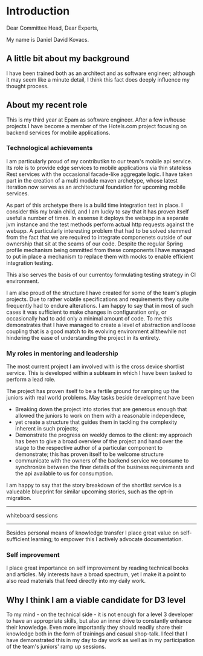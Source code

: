# Introduction
Dear Committee Head, Dear Experts,

My name is Daniel David Kovacs.

## A little bit about my background
I have been trained both as an architect and as software engineer; although it may seem like a minute detail, I think this fact does deeply influence my thought process.

## About my recent role
This is my third year at Epam as software engineer. After a few in/house projects I have become a member of the Hotels.com project focusing on backend services for mobile applications.

### Technological achievements
I am particularly proud of my contributikn to our team's mobile api service. Its role is to provide edge services to mobile applications via thin stateless Rest services with the occasional facade-like aggregate logic. I have taken part in the creation of a multi module maven archetype, whose latest iteration now serves as an architectural foundation for upcoming mobile services. 

As part of this archetype there is a build time integration test in place. I consider this my brain child, and I am lucky to say that it has proven itself useful a number of times. In essense it deploys the webapp in a separate jvm instance and the test methods perform actual http requests against the webapp. A particularly interesting problem that had to be solved stemmed from the fact that we are required to integrate componenets outside of our ownership that sit at the seams of our code. Despite the regular Spring profile mechanism being ommitted from these components I have managed to put in place a mechanism to replace them with mocks to enable efficient integration testing.

This also serves the basis of our currentoy formulating testing strategy in CI environment.

I am also proud of the structure I have created for some of the team's plugin projects. Due to rather volatile specifications and requirements they quite frequently had to endure alterations. I am happy to say that in most of such cases it was sufficient to make changes in configuration only, or occasionally had to add only a minimal amount of code. To me this demonstrates that I have managed to create a level of abstraction and loose coupling that is a good match to its evolving environment allthewhile not hindering the ease of understanding the project in its entirety.

### My roles in mentoring and leadership
The most current project I am involved with is the cross device shortlist service. This is developed within a subteam in which I have been tasked to perform a lead role.

The project has proven itself to be a fertile ground for ramping up the juniors with real world problems. May tasks beside development have been

- Breaking down the project into stories that are generous enough that allowed the juniors to work on them with a reasonable independece,
- yet create a structure that guides them in tackling the complexity inherent in such projects;
- Demonstrate the progress on weekly demos to the client: my approach has been to give a broad overview of the project and hand over the stage to the respective author of a particular component to demonstrate; this has proven itself to be welcome structure
- communicate with the owners of the backend service we consume to synchronize between the finer details of the business requirements and the api available to us for consumption.
 
I am happy to say that the story breakdown of the shortlist service is a valueable blueprint for similar upcoming stories, such as the opt-in migration.

---

whiteboard sessions

---
Besides personal means of knowledge transfer I place great value on self-sufficient learning; to empower this I actively advocate documentation.

### Self improvement
I place great importance on self improvement by reading technical books and articles. My interests have a broad spectrum, yet I make it a point to also read materials that feed directly into my daily work. 


## Why I think I am a viable candidate for D3 level
To my mind - on the technical side - it is not enough for a level 3 developer to have an appropriate skills, but also an inner drive to constantly enhance their knowledge. Even more importantly they should readily share their knowledge both in the form of trainings and casual shop-talk. I feel that I have demonstrated this in my day to day work as well as in my participation of the team's juniors' ramp up sessions.

